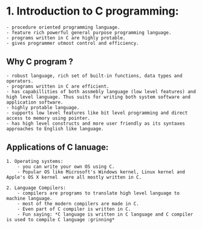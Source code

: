# 1. Introduction to C programming:

    - procedure oriented programming language.
    - feature rich powerful general purpose programming language.
    - programs written in C are highly protable.
    - gives programmer utmost control and efficiency.

## Why C program ?

    - robust language, rich set of built-in functions, data types and operators.
    - programs written in C are efficient.
    - has capabillities of both assmebly language (low level features) and high level language. Thus suits for writing both system software and application software.
    - highly protable language.
    - supports low level features like bit level programming and direct access to memory using pointer.
    - has high level constructs and more user friendly as its syntaxes approaches to English like language.

## Applications of C lanuage:

    1. Operating systems:
        - you can write your own OS using C.
        - Popular OS like Microsoft's Windows kernel, Linux kernel and Apple's OS X kernel  were all mostly written in C.
    
    2. Language Compilers:
        - compilers are programs to translate high level language to machine language.
        - most of the modern compilers are made in C.
        - Even part of C compiler is written in C.
        - Fun saying: *C language is written in C language and C compiler is used to compile C language :grinning*


